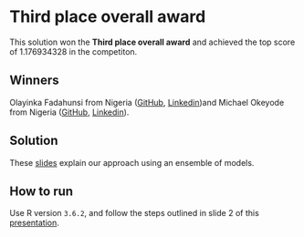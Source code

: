 # Third place overall award

This solution won the **Third place overall award** and achieved the top score of 1.176934328 in the competiton. 

## Winners

Olayinka Fadahunsi from Nigeria ([GitHub](https://github.com/JedidiMohamed), [Linkedin](https://www.linkedin.com/in/yinka-fadahunsi-846b4531/))and Michael Okeyode from Nigeria ([GitHub](https://github.com/JedidiMohamed), [Linkedin](https://www.linkedin.com/in/michaelokeyode/)). 


## Solution

These [slides](Crop_Detection_Winning_Solution_Threshold_Alchemi_DrFad.pdf) explain our approach using an ensemble of models. 


## How to run
Use R version `3.6.2`, and follow the steps outlined in slide 2 of this [presentation](Crop_Detection_Winning_Solution_Threshold_Alchemi_DrFad.pdf). 
